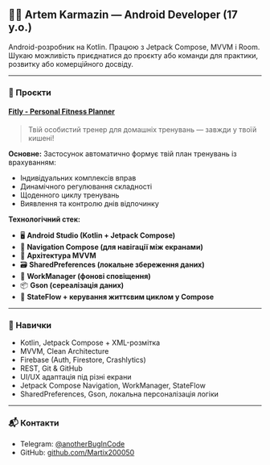 ## 🧑‍💻 Artem Karmazin — Android Developer (17 y.o.)

Android-розробник на Kotlin. Працюю з Jetpack Compose, MVVM і Room. Шукаю можливість приєднатися до проєкту або команди для практики, розвитку або комерційного досвіду.

---

### 📱 Проєкти

#### [Fitly - Personal Fitness Planner](https://github.com/Martix200050/Fitly)

> Твій особистий тренер для домашніх тренувань — завжди у твоїй кишені!

**Основне:**
Застосунок автоматично формує твій план тренувань із врахуванням:
- Індивідуальних комплексів вправ
- Динамічного регулювання складності
- Щоденного циклу тренувань
- Виявлення та контролю днів відпочинку

**Технологічний стек:**
- 🖥 **Android Studio (Kotlin + Jetpack Compose)**
- 🧭 **Navigation Compose (для навігації між екранами)**
- 🔀 **Архітектура MVVM**
- 🗃 **SharedPreferences (локальне збереження даних)**
- 🔔 **WorkManager (фонові сповіщення)**
- 📦 **Gson (сереалізація даних)**
- 🔄 **StateFlow + керування життєвим циклом у Compose**
  
---

### 🧰 Навички
- Kotlin, Jetpack Compose + XML-розмітка
- MVVM, Clean Architecture  
- Firebase (Auth, Firestore, Crashlytics)  
- REST, Git & GitHub  
- UI/UX адаптація під різні екрани  
- Jetpack Compose Navigation, WorkManager, StateFlow  
- SharedPreferences, Gson, локальна персоналізація логіки  


---

### 📬 Контакти
- Telegram: [@anotherBugInCode](https://t.me/anotherBugInCode)  
- GitHub: [github.com/Martix200050](https://github.com/Martix200050)
